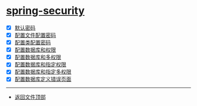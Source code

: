 
# [spring-security](../README.md)

- [x] [默认密码](security/src/main/java/com/cpucode/security/SecurityApplication.java)
- [x] [配置文件配置密码](webproper/src/main/java/com/cpucode/webproper/WebproperApplication.java)
- [x] [配置类配置密码](webconfig/src/main/java/com/cpucode/webconfig/WebconfigApplication.java)
- [x] [配置数据库和权限](webauth/src/main/java/com/cpucode/webauth/WebauthApplication.java)
- [x] [配置数据库和多权限](webanyauth/src/main/java/com/cpucode/webanyauth/WebanyauthApplication.java)
- [x] [配置数据库和指定权限](webrole/src/main/java/com/cpucode/webrole/WebroleApplication.java)
- [x] [配置数据库和指定多权限](webanyrole/src/main/java/com/cpucode/webanyrole/WebanyroleApplication.java)
- [x] [配置数据库定义错误页面](weberror/src/main/java/com/cpucode/weberror/WeberrorApplication.java)

-----------------

- [返回文件顶部](../README.md)
